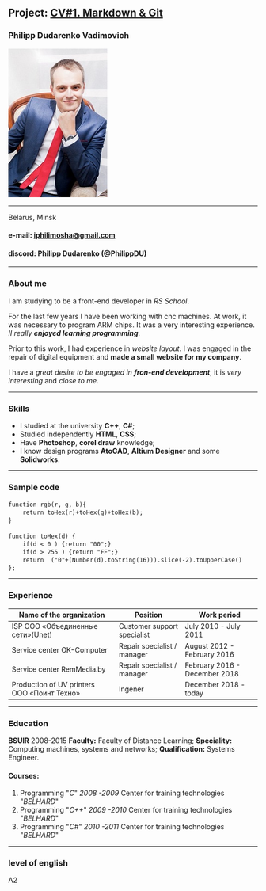 ## **Project**: [CV#1. Markdown & Git](https://philippdu.github.io/rsschool-cv/cv)
### **Philipp Dudarenko Vadimovich** 
![Photo](/photo.jpg)
****
Belarus, Minsk

#### **e-mail:** iphilimosha@gmail.com
#### **discord:** Philipp Dudarenko (@PhilippDU)

****
### **About me**
I am studying to be a front-end developer in *RS School*. 

For the last few years I have been working with cnc machines. At work, it was necessary to program ARM chips. It was a very interesting experience. *II really **enjoyed learning programming***. 

Prior to this work, I had experience in *website layout*. I was engaged in the repair of digital equipment and **made a small website for my company**. 

I have a *great desire to be engaged in **fron-end development***, it is *very interesting* and *close to me*.
****
### **Skills**
* I studied at the university **C++**, **C#**;
* Studied independently **HTML**, **CSS**;
* Have **Photoshop**, **corel draw** knowledge;
* I know design programs **AtoCAD**, **Altium Designer** and some **Solidworks**.
****
### **Sample code**
```
function rgb(r, g, b){
	return toHex(r)+toHex(g)+toHex(b);
}

function toHex(d) {
    if(d < 0 ) {return "00";}
    if(d > 255 ) {return "FF";}
    return  ("0"+(Number(d).toString(16))).slice(-2).toUpperCase()
};
```
****
### **Experience**
| Name of the organization  | Position | Work period |
| ------------- | ------------- | ------------- |
| ISP ООО «Объединенные сети»(Unet) | Customer support specialist  | July 2010 - July 2011  |
| Service center OK-Computer  | Repair specialist / manager  | August 2012 - February 2016  |
| Service center RemMedia.by  | Repair specialist / manager  | February 2016 - December 2018  |
|Production of UV printers ООО «Поинт Техно»  | Ingener  | December 2018 - today  |
****
### **Education**
**BSUIR** 2008-2015 **Faculty:** Faculty of Distance Learning; **Speciality:** Computing machines, systems and networks; 
**Qualification:** Systems Engineer.

#### **Courses:**
1. Programming "*C*" *2008 -2009* Center for training technologies "*BELHARD*"
2. Programming "*C++*" *2009 -2010* Center for training technologies "*BELHARD*"
3. Programming "*C#*" *2010 -2011*  Center for training technologies "*BELHARD*"
****
### **level of english**
А2

